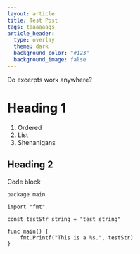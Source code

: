```yaml
---
layout: article
title: Test Post
tags: taaaaaags
article_header:
  type: overlay
  theme: dark
  background_color: "#123"
  background_image: false
---
```


<!--more-->
Do excerpts work anywhere?
<!--more-->

# Heading 1  
1. Ordered
2. List
3. Shenanigans
  
## Heading 2

Code block  
```golang
package main

import "fmt"

const testStr string = "test string"

func main() {
    fmt.Printf("This is a %s.", testStr)
}
```

<i class="fa-solid fa-dumpster-fire"></i>